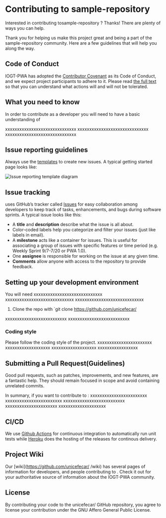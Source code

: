 # Contributing to sample-repository


Interested in contributing tosample-repository ? Thanks! There are plenty of ways you can help.

Thank you for helping us make this project great and being a part of the sample-repository  community. Here are a few guidelines that will help you along the way.

## Code of Conduct

IOGT-PWA has adopted the [Contributor Covenant](https://www.contributor-covenant.org/) as its Code of Conduct, and we expect project participants to adhere to it.
Please read [the full text](/CODE_OF_CONDUCT.md) so that you can understand what actions will and will not be tolerated.

## What you need to know

In order to contribute as a developer you will need to have a basic understanding of 

xxxxxxxxxxxxxxxxxxxxxxxxxxxxxx
xxxxxxxxxxxxxxxxxxxxxxxxxxxxxx
xxxxxxxxxxxxxxxxxxxxxxxxxxxxxx

## Issue reporting guidelines
Always use the [templates](https://github.com/unicefecar/sample-repository/issues/new/choose) to create new issues. A typical getting started page looks like:


![Issue reporting template diagram](https://raw.githubusercontent.com/unicefecar/sample-repository/master/docs/new-issue-template.png)

## Issue tracking

<sample-repository> uses GitHub’s tracker called [Issues](https://github.com/unicefecar/<sample-repository>/issues) for easy collaboration among developers to keep track of tasks, enhancements, and bugs during software sprints. A typical issue looks like this:
* A **title** and **description** describe what the issue is all about.
* Color-coded labels help you categorize and filter your issues (just like labels in email).
* A **milestone** acts like a container for issues. This is useful for associating a group of issues with specific features or time period (e.g. Weekly Sprint 9/7-7/20 or PWA 1.0). 
* One **assignee** is responsible for working on the issue at any given time.
* **Comments** allow anyone with access to the repository to provide feedback.

## Setting up your development environment
You will need 
xxxxxxxxxxxxxxxxxxxxxxxxxxxxx
xxxxxxxxxxxxxxxxxxxxxxxxxxxxx
xxxxxxxxxxxxxxxxxxxxxxxxxxxxx

1. Clone the repo with `git clone https://github.com/unicefecar/<sample-repository>

xxxxxxxxxxxxxxxxxxxxxxxxxx
xxxxxxxxxxxxxxxxxxxxxxxxxx

### Coding style

Please follow the coding style of the project. <sample-repository> xxxxxxxxxxxxxxxxxxxxxxx
xxxxxxxxxxxxxxxxxxx
xxxxxxxxxxxxxxxxxxx
xxxxxxxxxxxxxxxxx

## Submitting a Pull Request(Guidelines)

Good pull requests, such as patches, improvements, and new features, are a fantastic help. They should remain focused in scope and avoid containing unrelated commits.

In summary, if you want to contribute to :
xxxxxxxxxxxxxxxxxxxxxxxx
xxxxxxxxxxxxxxxxxxxxxxxx
xxxxxxxxxxxxxxxxxxxxxxxxxx
xxxxxxxxxxxxxxxxxxxxxx
xxxxxxxxxxxxxxxxxxxx




## CI/CD
We use [Github Actions](https://github.com/features/actions) for continuous integration to automatically run unit tests while [Heroku](https://www.heroku.com/) does the hosting of the releases for continous delivery.

## Project Wiki
Our [wiki](https://github.com/unicefecar/<sample-repository> /wiki) has several pages of information for developers, and people contributing to <sample-repository>. Check it out for your authoritative source of information about the IOGT-PWA community.

## License

By contributing your code to the unicefecar/<sample-repository> GitHub repository, you agree to license your contribution under the GNU Affero General Public License.



